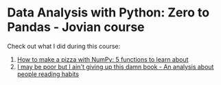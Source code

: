 # Data Analysis with Python: Zero to Pandas - Jovian course

Check out what I did during this course:

1. <a href="https://github.com/lauren-goodlife/data-analysis-with-python-zero-to-pandas/blob/4157e57c65ba8977035e45298db920103474fd26/5_NumPy_functions_to_make_a_Pizza.ipynb">How to make a pizza with NumPy: 5 functions to learn about</a>
2. <a href="https://github.com/lauren-goodlife/data-analysis-with-python-zero-to-pandas/blob/54fede42572f23d83a236b555d0ee8463c9ef0b3/I%20may%20be%20poor%20but%20I%20ain't%20give%20up%20this%20damn%20book.ipynb">I may be poor but I ain't giving up this damn book - An analysis about people reading habits</a>
